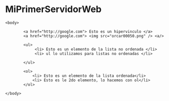 # MiPrimerServidorWeb
<html> 
	<head>
		<title> tutorial 2 </title>
		<script async src="https://pagead2.googlesyndication.com/pagead/js/adsbygoogle.js"></script>
		<script>
     			(adsbygoogle = window.adsbygoogle || []).push({
         		 google_ad_client: "ca-pub-2595363142996544",
          		enable_page_level_ads: true
     		});
		</script>
	</head>
	
	<body>
	
			<a href="http://google.com"> Esto es un hipervinculo </a>
			<a href="http://google.com"> <img src="orcar00050.png" /> <a/>
			
			<ul>
				 <li> Esto es un elemento de la lista no ordenada </li>
				 <li> ul lo utilizamos para listas no ordenadas </li>
				
			</ul>
			
			<ol>
				<li> Esto es un elemento de la lista ordenada</li>
				<li> Esto es le 2do elemento, lo hacemos con ol</li>
			</ol>
			
	</body>

</html>
